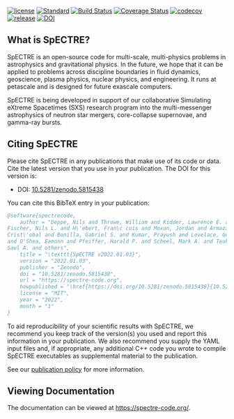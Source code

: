 [//]: # (Distributed under the MIT License.)
[//]: # (See LICENSE.txt for details.)

[![license](https://img.shields.io/badge/license-MIT-blue.svg)](https://github.com/sxs-collaboration/spectre/blob/develop/LICENSE.txt)
[![Standard](https://img.shields.io/badge/c%2B%2B-17-blue.svg)](https://en.wikipedia.org/wiki/C%2B%2B#Standardization)
[![Build Status](https://github.com/sxs-collaboration/spectre/workflows/Tests/badge.svg?branch=develop)](https://github.com/sxs-collaboration/spectre/actions)
[![Coverage Status](https://coveralls.io/repos/github/sxs-collaboration/spectre/badge.svg?branch=develop)](https://coveralls.io/github/sxs-collaboration/spectre?branch=develop)
[![codecov](https://codecov.io/gh/sxs-collaboration/spectre/branch/develop/graph/badge.svg)](https://codecov.io/gh/sxs-collaboration/spectre)
[![release](https://img.shields.io/badge/release-v2022.01.03-informational)](https://github.com/sxs-collaboration/spectre/releases/tag/v2022.01.03)
[![DOI](https://zenodo.org/badge/doi/10.5281/zenodo.5815438.svg)](https://doi.org/10.5281/zenodo.5815438)

## What is SpECTRE?

SpECTRE is an open-source code for multi-scale, multi-physics problems
in astrophysics and gravitational physics. In the future, we hope that
it can be applied to problems across discipline boundaries in fluid
dynamics, geoscience, plasma physics, nuclear physics, and
engineering. It runs at petascale and is designed for future exascale
computers.

SpECTRE is being developed in support of our collaborative Simulating
eXtreme Spacetimes (SXS) research program into the multi-messenger
astrophysics of neutron star mergers, core-collapse supernovae, and
gamma-ray bursts.

## Citing SpECTRE

Please cite SpECTRE in any publications that make use of its code or data. Cite
the latest version that you use in your publication. The DOI for this version
is:

- DOI: [10.5281/zenodo.5815438](https://doi.org/10.5281/zenodo.5815438)

You can cite this BibTeX entry in your publication:

<!-- The BibTeX entry below is updated automatically at releases -->
<!-- BIBTEX ENTRY -->
```bib
@software{spectrecode,
    author = "Deppe, Nils and Throwe, William and Kidder, Lawrence E. and
Fischer, Nils L. and H\'ebert, Fran\c cois and Moxon, Jordan and Armaza,
Crist\'obal and Bonilla, Gabriel S. and Kumar, Prayush and Lovelace, Geoffrey
and O'Shea, Eamonn and Pfeiffer, Harald P. and Scheel, Mark A. and Teukolsky,
Saul A. and others",
    title = "\texttt{SpECTRE v2022.01.03}",
    version = "2022.01.03",
    publisher = "Zenodo",
    doi = "10.5281/zenodo.5815438",
    url = "https://spectre-code.org",
    howpublished = "\href{https://doi.org/10.5281/zenodo.5815438}{10.5281/zenodo.5815438}",
    license = "MIT",
    year = "2022",
    month = "1"
}
```
<!-- BIBTEX ENTRY -->

To aid reproducibility of your scientific results with SpECTRE, we recommend you
keep track of the version(s) you used and report this information in your
publication. We also recommend you supply the YAML input files and, if
appropriate, any additional C++ code you wrote to compile SpECTRE executables as
supplemental material to the publication.

See our [publication policy](https://spectre-code.org/publication_policies.html)
for more information.

## Viewing Documentation

The documentation can be viewed at https://spectre-code.org/.
